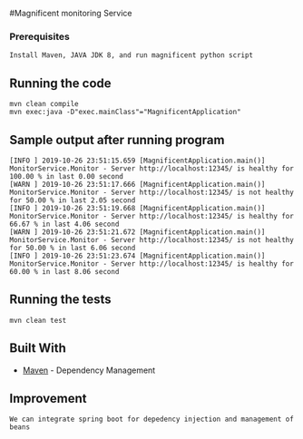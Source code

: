 #Magnificent monitoring Service

### Prerequisites

```
Install Maven, JAVA JDK 8, and run magnificent python script
```
## Running the code

```
mvn clean compile
mvn exec:java -D"exec.mainClass"="MagnificentApplication"
```

## Sample output after running program

```
[INFO ] 2019-10-26 23:51:15.659 [MagnificentApplication.main()] MonitorService.Monitor - Server http://localhost:12345/ is healthy for 100.00 % in last 0.00 second
[WARN ] 2019-10-26 23:51:17.666 [MagnificentApplication.main()] MonitorService.Monitor - Server http://localhost:12345/ is not healthy for 50.00 % in last 2.05 second
[INFO ] 2019-10-26 23:51:19.668 [MagnificentApplication.main()] MonitorService.Monitor - Server http://localhost:12345/ is healthy for 66.67 % in last 4.06 second
[WARN ] 2019-10-26 23:51:21.672 [MagnificentApplication.main()] MonitorService.Monitor - Server http://localhost:12345/ is not healthy for 50.00 % in last 6.06 second
[INFO ] 2019-10-26 23:51:23.674 [MagnificentApplication.main()] MonitorService.Monitor - Server http://localhost:12345/ is healthy for 60.00 % in last 8.06 second
```

## Running the tests
```
mvn clean test
```

## Built With

* [Maven](https://maven.apache.org/) - Dependency Management

## Improvement

```
We can integrate spring boot for depedency injection and management of beans
```

